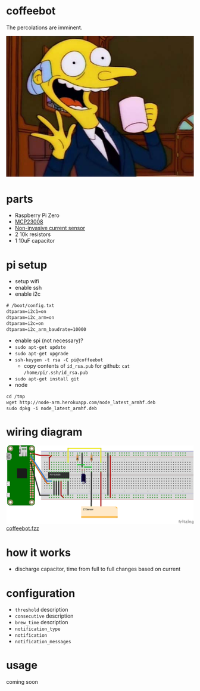 # coffeebot
The percolations are imminent.

![The percolations are imminent](assets/burns-coffee.jpg "I smashed the beans myself")

# parts
- Raspberry Pi Zero
- [MCP23008](https://www.adafruit.com/products/593)
- [Non-invasive current sensor](https://www.sparkfun.com/products/11005)
- 2 10k resistors
- 1 10uF capacitor

# pi setup
- setup wifi
- enable ssh
- enable i2c
```
# /boot/config.txt
dtparam=i2c1=on
dtparam=i2c_arm=on
dtparam=i2c=on
dtparam=i2c_arm_baudrate=10000
```
- enable spi (not necessary)?
- `sudo apt-get update`
- `sudo apt-get upgrade`
- `ssh-keygen -t rsa -C pi@coffeebot`
  - copy contents of `id_rsa.pub` for github: `cat /home/pi/.ssh/id_rsa.pub`
- `sudo apt-get install git`
- node
```
cd /tmp
wget http://node-arm.herokuapp.com/node_latest_armhf.deb
sudo dpkg -i node_latest_armhf.deb

```

# wiring diagram
![alt text](assets/coffeebot.png "Wiring Diagram")
[coffeebot.fzz](assets/coffeebot.fzz)

# how it works
- discharge capacitor, time from full to full changes based on current

# configuration
* `threshold` description
* `consecutive` description
* `brew_time` description
* `notification_type`
* `notification`
* `notification_messages`

# usage
coming soon